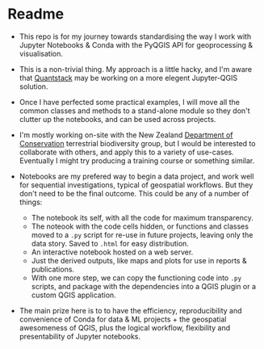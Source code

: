 # Readme

* This repo is for my journey towards standardising the way I work with Jupyter Notebooks & Conda with the PyQGIS API for geoprocessing & visualisation.
 
* This is a non-trivial thing.  My approach is a little hacky, and I'm aware that [Quantstack](https://quantstack.net/) may be working on a more elegent Jupyter-QGIS solution.

* Once I have perfected some practical examples, I will move all the common classes and methods to a stand-alone module so they don't clutter up the notebooks, and can be used across projects.

* I'm mostly working on-site with the New Zealand [Department of Conservation](https://www.doc.govt.nz/) terrestrial biodiversity group, but I would be interested to collaborate with others, and apply this to a variety of use-cases.  Eventually I might try producing a training course or something similar.

* Notebooks are my prefered way to begin a data project, and work well for sequential investigations, typical of geospatial workflows.  But they don't need to be the final outcome.  This could be any of a number of things:
  - The notebook its self, with all the code for maximum transparency.
  - The noteook with the code cells hidden, or functions and classes moved to a `.py` script for re-use in future projects, leaving only the data story. Saved to `.html` for easy distribution.
  - An interactive notebook hosted on a web server.
  - Just the derived outputs, like maps and plots for use in reports & publications.
  - With one more step, we can copy the functioning code into `.py` scripts, and package with the dependencies into a QGIS plugin or a custom QGIS application.
 
 * The main prize here is to to have the efficiency, reproducibility and convenience of Conda for data & ML projects + the geospatial awesomeness of QGIS, plus the logical workflow, flexibility and presentability of Jupyter notebooks.
